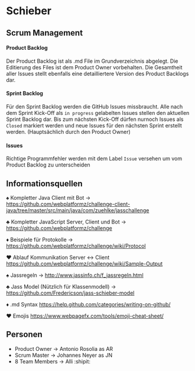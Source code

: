 # Schieber
## Scrum Management
#### Product Backlog
Der Product Backlog ist als .md File im Grundverzeichnis abgelegt. Die Editierung des Files ist dem Product Owner vorbehalten. Die Gesamtheit aller Issues stellt ebenfalls eine detailliertere Version des Product Backlogs dar.
#### Sprint Backlog
Für den Sprint Backlog werden die GitHub Issues missbraucht. Alle nach dem Sprint Kick-Off als `in progress` gelabelten Issues stellen den aktuellen Sprint Backlog dar. Bis zum nächsten Kick-Off dürfen nurnoch Issues als `Closed` markiert werden und neue Issues für den nächsten Sprint erstellt werden. (Hauptsächlich durch den Product Owner)
#### Issues
Richtige Programmfehler werden mit dem Label `Issue` versehen um vom Product Backlog zu unterscheiden
## Informationsquellen
:spades: Kompletter Java Client mit Bot -> https://github.com/webplatformz/challenge-client-java/tree/master/src/main/java/com/zuehlke/jasschallenge

:clubs: Kompletter JavaScript Server, Client und Bot -> https://github.com/webplatformz/challenge

:diamonds: Beispiele für Protokolle -> https://github.com/webplatformz/challenge/wiki/Protocol

:hearts: Ablauf Kommunikation Server <-> Client https://github.com/webplatformz/challenge/wiki/Sample-Output

:spades: Jassregeln -> http://www.jassinfo.ch/f_jassregeln.html

:clubs: Jass Model (Nützlich für Klassenmodell) -> https://github.com/Fredericson/jass-schieber-model

:diamonds: .md Syntax https://help.github.com/categories/writing-on-github/

:hearts: Emojis https://www.webpagefx.com/tools/emoji-cheat-sheet/

## Personen

- Product Owner -> Antonio Rosolia as AR
- Scrum Master -> Johannes Neyer as JN
- 8 Team Members -> Alli :shipit:
